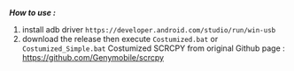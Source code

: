 ***How to use :***
1. install adb driver `https://developer.android.com/studio/run/win-usb`
2. download the release then execute `Costumized.bat` or `Costumized_Simple.bat`
Costumized SCRCPY from original Github page : https://github.com/Genymobile/scrcpy
